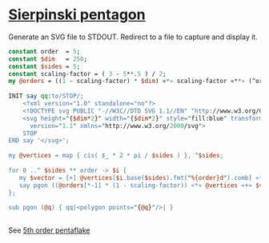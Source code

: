 [1]: http://rosettacode.org/wiki/Sierpinski_pentagon

# [Sierpinski pentagon][1]

Generate an SVG file to STDOUT. Redirect to a file to capture and display it.

```perl
constant order  = 5;
constant $dim   = 250;
constant $sides = 5;
constant scaling-factor = ( 3 - 5**.5 ) / 2;
my @orders = ((1 - scaling-factor) * $dim) «*» scaling-factor «**» (^order);
 
INIT say qq:to/STOP/;
    <?xml version="1.0" standalone="no"?>
    <!DOCTYPE svg PUBLIC "-//W3C//DTD SVG 1.1//EN" "http://www.w3.org/Graphics/SVG/1.1/DTD/svg11.dtd">
    <svg height="{$dim*2}" width="{$dim*2}" style="fill:blue" transform="translate($dim,$dim) rotate(-18)"
      version="1.1" xmlns="http://www.w3.org/2000/svg">
    STOP
END say '</svg>';
 
my @vertices = map { cis( $_ * 2 * pi / $sides ) }, ^$sides;
 
for 0 ..^ $sides ** order -> $i {
   my $vector = [+] @vertices[$i.base($sides).fmt("%{order}d").comb] «*» @orders;
   say pgon ((@orders[*-1] * (1 - scaling-factor)) «*» @vertices «+» $vector)».reals».fmt("%0.3f");
};
 
sub pgon (@q) { qq|<polygon points="{@q}"/>| }
 
```


See [5th order pentaflake](https://gist.github.com/thundergnat/c1b6cde8fff98dcd3f1e#file-pentaflake-svg)